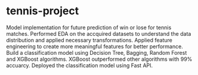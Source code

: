# tennis-project
Model implementation for future prediction of win or lose for tennis matches.
Performed EDA on the accquired datasets to understand the data distribution and applied necessary transformations.
Applied feature engineering to create more meaningful features for better performance.
Build a classification model using Decision Tree, Bagging, Random Forest and XGBoost algorithms. XGBoost outperformed other algorithms with 99% accuarcy.
Deployed the classification model using Fast API.
